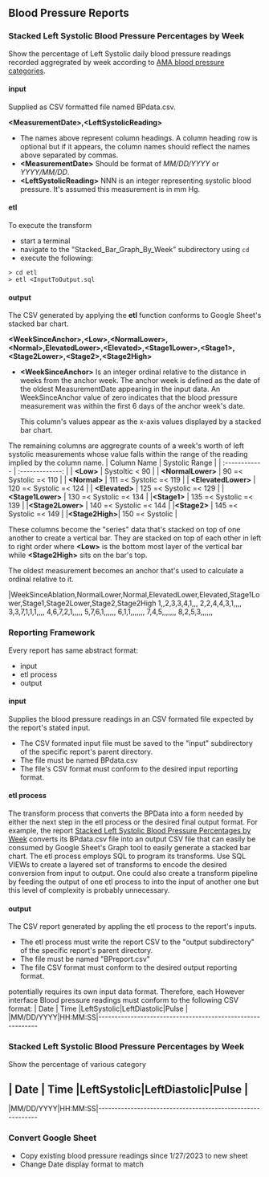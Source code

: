 ## Blood Pressure Reports
### Stacked Left Systolic Blood Pressure Percentages by Week
Show the percentage of Left Systolic daily blood pressure readings recorded aggregrated by week according to [AMA blood pressure categories](https://targetbp.org/best-practices/guidelines17/).  
#### input
Supplied as CSV formatted file named BPdata.csv.

**\<MeasurementDate\>,\<LeftSystolicReading\>**
 + The names above represent column headings.  A column heading row is optional but if it appears, the column names should reflect the names above separated by commas.
 + **\<MeasurementDate\>** Should be format of _MM/DD/YYYY_ or _YYYY/MM/DD_.
 + **\<LeftSystolicReading\>**  NNN is an integer representing systolic blood pressure.  It's assumed this measurement is in mm Hg.
#### etl
To execute the transform 
  + start a terminal
  + navigate to the "Stacked_Bar_Graph_By_Week" subdirectory using ```cd```
  + execute the following:
```
> cd etl
> etl <InputToOutput.sql
```
#### output
The CSV generated by applying the **etl** function conforms to Google Sheet's stacked bar chart.  

**\<WeekSinceAnchor\>,\<Low\>,\<NormalLower\>,\<Normal\>,ElevatedLower\>,\<Elevated\>,\<Stage1Lower\>,\<Stage1\>,\<Stage2Lower\>,\<Stage2\>,\<Stage2High\>**
  + **\<WeekSinceAnchor\>**  Is an integer ordinal relative to the distance in weeks from the anchor week.  The anchor week is defined as the date of the oldest MeasurementDate appearing in the input data.  An WeekSinceAnchor value of zero indicates that the blood pressure measurement was within the first 6 days of the anchor week's date.

    This column's values appear as the x-axis values displayed by a stacked bar chart.

The remaining columns are aggregrate counts of a week's worth of left systolic measurements whose value falls within the range of the reading implied by the column name.
| Column Name  |  Systolic Range |
| :------------ | :-------------: |
| **\<Low\>**  | Systoltic < 90  |
| **\<NormalLower\>** | 90 =< Systolic =< 110 |
| **\<Normal\>**  | 111 =< Systolic =< 119 |
| **\<ElevatedLower\>** | 120 =< Systolic =< 124 |
| **\<Elevated\>** | 125 =< Systolic =< 129  |
|**\<Stage1Lower\>** | 130 =< Systolic =< 134 |
|**\<Stage1\>** | 135 =< Systolic =< 139 |
|**\<Stage2Lower\>** | 140 =< Systolic =< 144 |
|**\<Stage2\>** | 145 =< Systolic =< 149 |
|**\<Stage2High\>**| 150 =< Systolic |

These columns become the "series" data that's stacked on top of one another to create a vertical bar.  They are stacked on top of each other in left to right order where  **\<Low\>** is the bottom most layer of the vertical bar while **\<Stage2High\>** sits on the bar's top.
 

  The oldest measurement becomes an anchor that's used to calculate a ordinal relative to it.

|WeekSinceAblation,NormalLower,Normal,ElevatedLower,Elevated,Stage1Lower,Stage1,Stage2Lower,Stage2,Stage2High
1,,2,3,3,4,1,,,
2,2,4,4,3,1,,,,
3,3,7,1,1,1,,,,
4,6,7,2,1,,,,,
5,7,6,1,,,,,,
6,1,1,,,,,,,
7,4,5,,,,,,,
8,2,5,3,,,,,,



### Reporting Framework
Every report has same abstract format:
  + input 
  + etl process
  + output
#### input
Supplies the blood pressure readings in an CSV formated file expected by the report's stated input.
  + The CSV formated input file must be saved to the "input" subdirectory of the specific report's parent directory.
  + The file must be named BPdata.csv
  + The file's CSV format must conform to the desired input reporting format.
#### etl process
The transform process that converts the BPData into a form needed by either the next step in the etl process or the desired final output format.  For example, the report [Stacked Left Systolic Blood Pressure Percentages by Week](#stacked-left-systoli-blood-pressure-percentages-by-week) converts its BPdata.csv file into an output CSV file that can easily be consumed by Google Sheet's Graph tool to easily generate a stacked bar chart.
The etl process employs SQL to program its transforms.  Use SQL VIEWs to create a layered set of transforms to encode the desired conversion from input to output.  One could also create a transform pipeline by feeding the
output of one etl process to into the input of another one but this level of complexity is probably unnecessary. 
#### output
The CSV report generated by appling the etl process to the report's inputs.
  + The etl process must write the report CSV to the "output subdirectory" of the specific report's parent directory.
  + The file must be named "BPreport.csv"
  + The file CSV format must conform to the desired output reporting format.


potentially requires its own input data format. Therefore, each However interface Blood pressure readings must conform to the following CSV format:
|   Date   |  Time  |LeftSystolic|LeftDiastolic|Pulse |
|MM/DD/YYYY|HH:MM:SS|-----------------------------------------------------------
### Stacked Left Systolic Blood Pressure Percentages by Week
Show the percentage of various category

|   Date   |  Time  |LeftSystolic|LeftDiastolic|Pulse |
---------------------------------
|MM/DD/YYYY|HH:MM:SS|-----------------------------------------------------------






### Convert Google Sheet 
+ Copy existing blood pressure readings since 1/27/2023 to new sheet
+ Change Date display format to match
